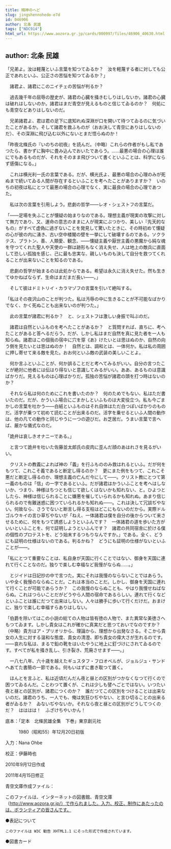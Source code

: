 ```yaml
---
title: 精神のへど
slug: jingshennohedo-e7d
id: 046906
author: 北条 民雄
tags: ["NDC914"]
html_url: https://www.aozora.gr.jp/cards/000997/files/46906_40630.html
---
```


## author: 北条 民雄

「兄弟よ。汝は軽蔑といふ言葉を知つてゐるか？　汝を軽蔑する者に対しても公正であれといふ、公正さの苦悩を知つてゐるか？」

　諸君よ、諸君にこのニイチェの苦悩が判るか？



　過去幾千年の屈辱の歴史が、諸君の心臓を掻きむしりはしないか。諸君の心臓は破れはしないのか。諸君はまだ青空が見えるものと信じてゐるのか？　何処にも青空などありはしないのだ。



　兄弟諸君よ、君は君の足下に底知れぬ深淵が口を開いて待つてゐるのに気づいたことがあるか。そして諸君を救ふものが（おお決して青空にありはしないのだ）、その深淵に飛び込む以外にないとまだ悟らぬのか！



「昨夜北條氏の『いのちの初夜』を読んだ。（中略）これらの作者がもし私であつたら、書かずに胸中に畳み込んでおいたであらう。……最悪の場合の心理は誰にでもあるものだが、それをそのまま飛びついて書くといふことは、科学にならず感傷になる。」

　これは横光利一氏の言葉である。だが、横光氏よ、最悪の場合の心理のみが死ぬまで続いてゐる人間が存在するといふことを考へたことがありますか？　いのちの初夜は私にとつて最悪の場合の心理でなく、実に最良の場合の心理であつた。



　私は次の言葉を引用しよう。悲劇の哲学――レオ・シェストフの言葉だ。

「――足場を失ふことが懐疑の始まりなのである。理想主義が現実の攻撃に対して無力であり、又、運命の意志のままに人が現実にぶつかり、美しい『先天的なもの』がすべて虚偽に過ぎないことを発見して驚いたときに、その時初めて懐疑の心が彼の内に湧き、古い空中楼閣の壁を一挙にして破壊するのである。ソクラテス、プラトン、善、人類愛、観念、――懐疑主義や厭世主義の悪魔から純な魂を守つてくれた聖人や天使の一群は跡形もなく消え失せ、人は地上の敵兵に直面して恐しい孤独を感じ、己に最も忠実な、親しいものも決して自分を救つてくれることが出来ないことを知るのである。

　悲劇の哲学が始まるのは此処からである。希望は永久に消え失せた。然も生きてゆかねばならず、生命はまだまだ長い――。」

　そして彼はドミトリイ・カラマゾフの言葉を引いて絶叫する。

「私はその夜沢山のことが判つた。私は汚辱の中に生きることが不可能なばかりでなく、かく死ぬことも出来ないのが判つた。」

　此の言葉が諸君に判るか？　と、シェストフは激しい身振で叫ぶのだ。

　諸君は自然といふものを考へたことがあるか？　と質問すれば、直ちに、考へたことがあると答へるだらう。だが、しかし私はまだ自然を真に見た者を一人も知らぬ。諸君はこの個我の宿中に穴を穿《あ》けたいとは思はぬのか、自然の向う側を見たいとは思はぬのか！　自然とは、調和とは、一体何か。私は私の周囲に押し寄せて来る敵を見た。おお何といふ敵の武装の美しいことよ。



　何か言ふといふことが、何か誤ることだと考へてみるがいい。自分の言つたことが絶対に他者には伝はり得ないと意識してみるがいい。ああ、あるものは意識ばかりだ。見えるものは心理ばかりだ。孤独の苦悩が諸君の頭を打つ時はないのか？

　それなら私は何のためにこれを書いたのか？　何のためでもない、私はただ書いたのだ。だが、かういふ場合にごまかしといふものは大変役立つ。私も今ごまかしの言葉を吐かう――白紙といふものはそれ自体はただ白つぽいばかりのものだ。活字が乗つて初めて読むことが出来るのだ。活字を乗せるといふ人間の動作は、他の凡ての動作と同じやうに一つの遊びだ。お芝居だ。うまい言葉で言へば、厳かな儀式なのだ。



「詭弁は哀しきオナニーである。」

　と言つて詭弁を吐いた佐藤並太郎氏の皮肉に歪んだ顔のあはれさを見るがいい。



　クリストの教義によれば神の「義」を行ふもののみ救はれるといふ。だが何をもつて、これこそ義であると断定し得るのか？　更にまた例をもつて、これこそ悪だと断定し得るのか、理想主義の亡んだ今にして――。クリスト教にとつて第一義のものは「信」の一字であるといふ。だが諸君はかういふことを考へはしないか、つまり、神様はちつとも信じて欲しくはないかも知れない、と。ひよつとしたら、神様は信じられることに嫌悪を催していられるかも知れぬ。あまり信じられるので有難迷惑に困つていられるかも知れぬ――。これは決して冗談ぢやない。何故なら、さうでないと断言し得る支柱はどこにもないのだから。実際ドルゴルウキイの言ひ草ぢやないが「ねえ、一体諸君は僕を自分の後からついて来させるために、何をもつて誘惑しようといふんです？　一体諸君の道を歩いた方がいいといふことを、何で証明しようといふんです？　諸君の共同宿舎に於ける僕の個性のプロテストを、どう始末するつもりなんですか。」である。全く、どうにも証明の仕様はないのである。判るかね？　どうにも証明の仕様がないといふことが――。



「私にとつて重要なことは、私自身が天国に行くことではない、御身を天国に連れて行くことなのだ。独りで楽しむ幸福など我慢がならぬ……。」

　とジイドは日記抄の中で言つた。実にそれは我慢のならないことではあらう。いや全く我慢のならぬことだ。これは本当のことだ。しかし、御身を天国に連れて行くことが可能であらうか？　この我慢のならぬことも、やはり我慢せねばならぬ。これはつらいことだがどうやら人間の宿命であるらしい。連れて行くなどといふことは誰にだつて出来はしない。人々は勝手に歩いて行くだけだ。おまけに、独りで楽しむ幸福すらありはしない。



「伯爵を除いてはこの小説の総ての人物は皆有徳の人物で、また異常な美徳さへもつてゐます。しかし貴女はこれが確かに真実だと思つておいでなのですか？　（中略）貴方はア・プリオリから、理論から、理想から出発なさる。そこから貴女の人生に対する温和な態度、貴女の清澄、即ち貴女の偉大さが生れるのです。――哀れな私は、まるで鉛の靴をはいたやうに地上に釘づけにされてゐるのです。すべてが私を掻き乱し、引き裂き、荒廃させます――。」

　一八七八年、六十歳を越えたギュスタフ・フロオベルが、ジョルジュ・サンドへあてた書簡の一節である。何もいはずに書き取つて置く。



　ほんとを言ふと、私は近頃だんだん夜と昼との区別がつかなくなつて行くので困つてゐるんだ。ことわつて置くが、これは少しも譬へごとではない。いつたい夜と昼との区別が、諸君につくのか？　誰だつてこの区別をつけることは出来ないのだ。諸君のうち、一人でも、俺は気狂ひぢやない、と言ひ切ることの出来る者がゐるか？　ゐないぢやないか。それなら夜と昼との区別がどうしてつくのだ？　はははは！　ふざけちやいかん！













底本：「定本　北條民雄全集　下巻」東京創元社

　　　1980（昭和55）年12月20日初版

入力：Nana Ohbe

校正：伊藤時也

2010年9月12日作成

2011年4月15日修正

青空文庫作成ファイル：

このファイルは、インターネットの図書館、青空文庫（http://www.aozora.gr.jp/）で作られました。入力、校正、制作にあたったのは、ボランティアの皆さんです。











●表記について


	このファイルは W3C 勧告 XHTML1.1 にそった形式で作成されています。







●図書カード